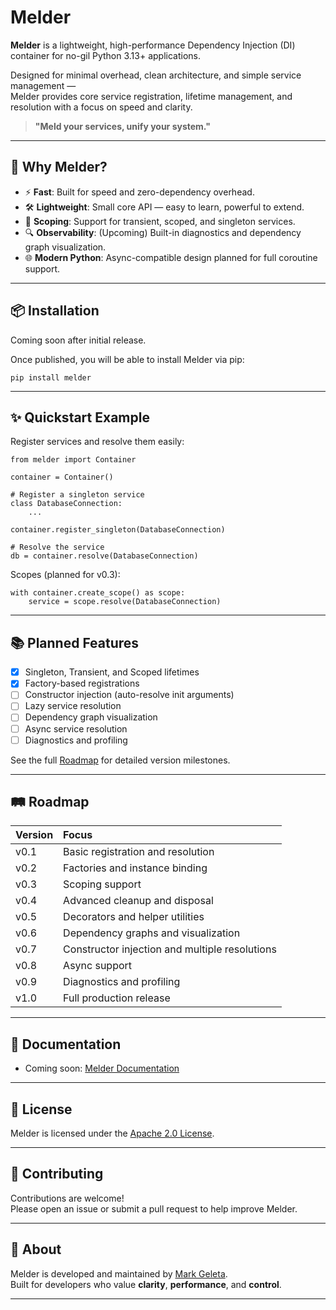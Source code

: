 # Melder

**Melder** is a lightweight, high-performance Dependency Injection (DI) container for no-gil Python 3.13+ applications.

Designed for minimal overhead, clean architecture, and simple service management —  
Melder provides core service registration, lifetime management, and resolution with a focus on speed and clarity.

> **"Meld your services, unify your system."**

---

## 🚀 Why Melder?

- ⚡ **Fast**: Built for speed and zero-dependency overhead.
- 🛠️ **Lightweight**: Small core API — easy to learn, powerful to extend.
- 🧠 **Scoping**: Support for transient, scoped, and singleton services.
- 🔍 **Observability**: (Upcoming) Built-in diagnostics and dependency graph visualization.
- 🌐 **Modern Python**: Async-compatible design planned for full coroutine support.

---

## 📦 Installation

Coming soon after initial release.

Once published, you will be able to install Melder via pip:

~~~
pip install melder
~~~

---

## ✨ Quickstart Example

Register services and resolve them easily:

~~~
from melder import Container

container = Container()

# Register a singleton service
class DatabaseConnection:
    ...

container.register_singleton(DatabaseConnection)

# Resolve the service
db = container.resolve(DatabaseConnection)
~~~

Scopes (planned for v0.3):

~~~
with container.create_scope() as scope:
    service = scope.resolve(DatabaseConnection)
~~~

---

## 📚 Planned Features

- [x] Singleton, Transient, and Scoped lifetimes
- [x] Factory-based registrations
- [ ] Constructor injection (auto-resolve init arguments)
- [ ] Lazy service resolution
- [ ] Dependency graph visualization
- [ ] Async service resolution
- [ ] Diagnostics and profiling

See the full [Roadmap](ROADMAP.md) for detailed version milestones.

---

## 🛤 Roadmap

| Version | Focus |
|:---|:---|
| v0.1 | Basic registration and resolution |
| v0.2 | Factories and instance binding |
| v0.3 | Scoping support |
| v0.4 | Advanced cleanup and disposal |
| v0.5 | Decorators and helper utilities |
| v0.6 | Dependency graphs and visualization |
| v0.7 | Constructor injection and multiple resolutions |
| v0.8 | Async support |
| v0.9 | Diagnostics and profiling |
| v1.0 | Full production release |

---

## 📖 Documentation

- Coming soon: [Melder Documentation](https://github.com/Synaptic724/melder)

---

## 📝 License

Melder is licensed under the [Apache 2.0 License](LICENSE).

---

## 🤝 Contributing

Contributions are welcome!  
Please open an issue or submit a pull request to help improve Melder.

---

## 🧠 About

Melder is developed and maintained by [Mark Geleta](https://github.com/Synaptic724).  
Built for developers who value **clarity**, **performance**, and **control**.

---
